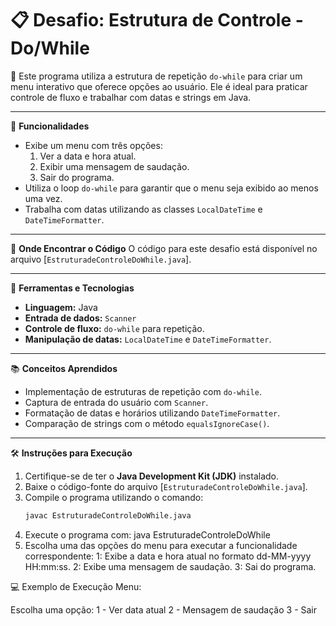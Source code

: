 # 📋 Desafio: Estrutura de Controle - Do/While

📝 Este programa utiliza a estrutura de repetição `do-while` para criar um menu interativo que oferece opções ao usuário. Ele é ideal para praticar controle de fluxo e trabalhar com datas e strings em Java.

---

🧩 **Funcionalidades**
- Exibe um menu com três opções:
  1. Ver a data e hora atual.
  2. Exibir uma mensagem de saudação.
  3. Sair do programa.
- Utiliza o loop `do-while` para garantir que o menu seja exibido ao menos uma vez.
- Trabalha com datas utilizando as classes `LocalDateTime` e `DateTimeFormatter`.

---

📂 **Onde Encontrar o Código**
O código para este desafio está disponível no arquivo [`EstruturadeControleDoWhile.java`].

---

🔧 **Ferramentas e Tecnologias**
- **Linguagem:** Java
- **Entrada de dados:** `Scanner`
- **Controle de fluxo:** `do-while` para repetição.
- **Manipulação de datas:** `LocalDateTime` e `DateTimeFormatter`.

---

📚 **Conceitos Aprendidos**
- Implementação de estruturas de repetição com `do-while`.
- Captura de entrada do usuário com `Scanner`.
- Formatação de datas e horários utilizando `DateTimeFormatter`.
- Comparação de strings com o método `equalsIgnoreCase()`.

---

🛠️ **Instruções para Execução**
1. Certifique-se de ter o **Java Development Kit (JDK)** instalado.
2. Baixe o código-fonte do arquivo [`EstruturadeControleDoWhile.java`].
3. Compile o programa utilizando o comando:
   ```bash
   javac EstruturadeControleDoWhile.java
4. Execute o programa com:
   java EstruturadeControleDoWhile
5. Escolha uma das opções do menu para executar a funcionalidade correspondente:
    1: Exibe a data e hora atual no formato dd-MM-yyyy HH:mm:ss.
    2: Exibe uma mensagem de saudação.
    3: Sai do programa.

💻 Exemplo de Execução Menu:

Escolha uma opção: 
1 - Ver data atual
2 - Mensagem de saudação
3 - Sair


